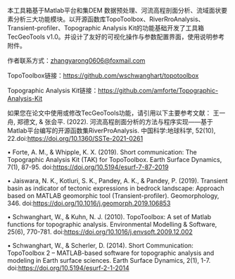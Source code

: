 本工具箱基于Matlab平台和集DEM 数据预处理、河流高程剖面分析、流域面状要素分析三大功能模块。以开源函数库TopoToolbox、RiverRroAnalysis、Transient-profiler、Topographic Analysis Kit的功能基础开发了工具箱TecGeoTools v1.0。并设计了友好的可视化操作与参数配置界面，使用说明参考附件。
   
作者联系方式：zhangyarong0606@foxmail.com

TopoToolbox链接：https://github.com/wschwanghart/topotoolbox

Topographic Analysis Kit链接：https://github.com/amforte/Topographic-Analysis-Kit

如果您在论文中使用或修改TecGeoTools功能，请引用以下主要参考文献：
王一舟, 郑德文, & 张会平. (2022). 河流高程剖面分析的方法与程序实现——基于Matlab平台编写的开源函数集RiverProAnalysis. 中国科学:地球科学, 52(10), 22.doi:https://doi.org/10.1360/SSTe-2021-0261

• Forte, A. M., & Whipple, K. X. (2019). Short communication: The Topographic Analysis Kit (TAK) for TopoToolbox. Earth Surface Dynamics, 7(1), 87-95. doi:https://doi.org/10.5194/esurf-7-87-2019

• Jaiswara, N. K., Kotluri, S. K., Pandey, A. K., & Pandey, P. (2019). Transient basin as indicator of tectonic expressions in bedrock landscape: Approach based on MATLAB geomorphic tool (Transient-profiler). Geomorphology, 346. doi:https://doi.org/10.1016/j.geomorph.2019.106853

• Schwanghart, W., & Kuhn, N. J. (2010). TopoToolbox: A set of Matlab functions for topographic analysis. Environmental Modelling & Software, 25(6), 770-781. doi:https://doi.org/10.1016/j.envsoft.2009.12.002

• Schwanghart, W., & Scherler, D. (2014). Short Communication: TopoToolbox 2 – MATLAB-based software for topographic analysis and modeling in Earth surface sciences. Earth Surface Dynamics, 2(1), 1-7. doi:https://doi.org/10.5194/esurf-2-1-2014
